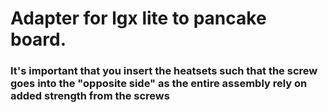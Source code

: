 <h1> Adapter for lgx lite to pancake board. </h1>
<h3> It's important that you insert the heatsets such that the screw goes into the "opposite side" as the entire assembly rely on added strength from the screws </h3>

